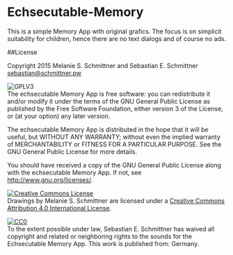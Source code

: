 # Echsecutable-Memory

This is a simple Memory App with original grafics. The focus is on simplicit suitability for children, hence there are no text dialogs and of course no ads.


##License

Copyright 2015 Melanie S. Schmittner and Sebastian E. Schmittner <sebastian@schmittner.pw>

<img alt="GPLV3" style="border-width:0" src="http://www.gnu.org/graphics/gplv3-127x51.png" /><br />
The echsecutable Memory App is free software: you can redistribute it
and/or modify it under the terms of the GNU General Public License as
published by the Free Software Foundation, either version 3 of the
License, or (at your option) any later version.

The echsecutable Memory App is distributed in the hope that it will
be useful, but WITHOUT ANY WARRANTY; without even the implied
warranty of MERCHANTABILITY or FITNESS FOR A PARTICULAR PURPOSE.
See the GNU General Public License for more details.

You should have received a copy of the GNU General Public License
along with the echsecutable Memory App.  If not, see
<http://www.gnu.org/licenses/>.

<a rel="license" href="http://creativecommons.org/licenses/by/4.0/"><img alt="Creative Commons License" style="border-width:0" src="https://i.creativecommons.org/l/by/4.0/88x31.png" /></a><br /><span xmlns:dct="http://purl.org/dc/terms/" property="dct:title">Drawings</span> by <span xmlns:cc="http://creativecommons.org/ns#" property="cc:attributionName">Melanie S. Schmittner</span> are licensed under a <a rel="license" href="http://creativecommons.org/licenses/by/4.0/">Creative Commons Attribution 4.0 International License</a>.


<p xmlns:dct="http://purl.org/dc/terms/" xmlns:vcard="http://www.w3.org/2001/vcard-rdf/3.0#">
  <a rel="license"
     href="http://creativecommons.org/publicdomain/zero/1.0/">
    <img src="http://i.creativecommons.org/p/zero/1.0/88x31.png" style="border-style: none;" alt="CC0" />
  </a>
  <br />
  To the extent possible under law,
  <span resource="[_:publisher]" rel="dct:publisher">
    <span property="dct:title">Sebastian E. Schmittner</span></span>
  has waived all copyright and related or neighboring rights to the
  <span property="dct:title">sounds for the Echsecutable Memory App</span>.
This work is published from:
<span property="vcard:Country" datatype="dct:ISO3166"
      content="DE" about="[_:publisher]">
  Germany</span>.
</p>

